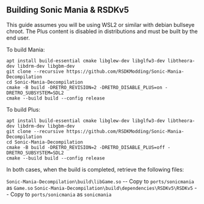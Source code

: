 ## Building Sonic Mania & RSDKv5
This guide assumes you will be using WSL2 or similar with debian bullseye chroot. The Plus content is disabled in distributions and must be built by the end user.

To build Mania:
```
apt install build-essential cmake libglew-dev libglfw3-dev libtheora-dev libdrm-dev libgbm-dev
git clone --recursive https://github.com/RSDKModding/Sonic-Mania-Decompilation
cd Sonic-Mania-Decompilation
cmake -B build -DRETRO_REVISION=2 -DRETRO_DISABLE_PLUS=on -DRETRO_SUBSYSTEM=SDL2
cmake --build build --config release
```

To build Plus:
```
apt install build-essential cmake libglew-dev libglfw3-dev libtheora-dev libdrm-dev libgbm-dev
git clone --recursive https://github.com/RSDKModding/Sonic-Mania-Decompilation
cd Sonic-Mania-Decompilation
cmake -B build -DRETRO_REVISION=2 -DRETRO_DISABLE_PLUS=off -DRETRO_SUBSYSTEM=SDL2
cmake --build build --config release
```

In both cases, when the build is completed, retrieve the following files:

`Sonic-Mania-Decompilation\build\libGame.so` -- Copy to `ports/sonicmania` as `Game.so`
`Sonic-Mania-Decompilation\build\dependencies\RSDKv5\RSDKv5` -- Copy to `ports/sonicmania` as `sonicmania`
